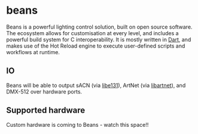 # beans
Beans is a powerful lighting control solution, built on open source software. The ecosystem allows for customisation at every level, and includes a powerful build system for C interoperability. It is mostly written in [Dart](https://dart.dev/), and makes use of the Hot Reload engine to execute user-defined scripts and workflows at runtime.

## IO
Beans will be able to output sACN (via [libe131](https://github.com/hhromic/libe131)), ArtNet (via [libartnet](https://github.com/tobiasebsen/libartnet)), and DMX-512 over hardware ports.

## Supported hardware
Custom hardware is coming to Beans - watch this space!!
